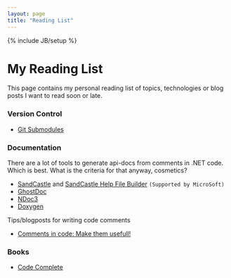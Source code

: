 ```yaml
---
layout: page
title: "Reading List"
---
```

{% include JB/setup %}

# My Reading List

This page contains my personal reading list of topics, technologies or blog posts I want to read soon or late.

### Version Control
- [Git Submodules](http://help.github.com/submodules/)

### Documentation

There are a lot of tools to generate api-docs from comments in .NET code. Which is best. What is the criteria for that anyway, cosmetics? 

- [SandCastle](http://sandcastle.codeplex.com/) and [SandCastle Help File Builder](http://shfb.codeplex.com/) `(Supported by MicroSoft)`
- [GhostDoc](http://submain.com/products/ghostdoc.aspx)
- [NDoc3](http://sourceforge.net/projects/ndoc3/)
- [Doxygen](http://www.stack.nl/~dimitri/doxygen/)

Tips/blogposts for writing code comments

- [Comments in code: Make them usefull!](http://www.mellekoning.nl/index.php/2009/03/16/comments-in-code-make-them-usefull/)

### Books

- [Code Complete](http://www.amazon.com/gp/product/0735619670?ie=UTF8&tag=martinfowlerc-20&linkCode=as2&camp=1789&creative=9325&creativeASIN=0735619670)